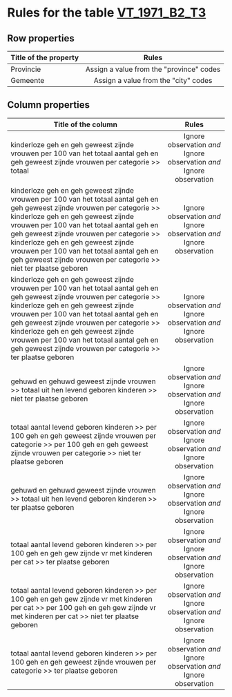 # Rules for the table [VT_1971_B2_T3](https://github.com/cgueret/DataDump/blob/master/xls-marked/VT_1971_B2_T3_marked.xls?raw=true)
## Row properties
| Title of the property | Rules |
| --------------------- |:-----:|
| Provincie | Assign a value from the "province" codes |
| Gemeente | Assign a value from the "city" codes |
## Column properties
| Title of the column | Rules |
| --------------------- |:-----:|
| kinderloze geh en geh geweest zijnde vrouwen per 100 van het totaal aantal geh en geh geweest zijnde vrouwen per categorie >> totaal | Ignore observation *and* Ignore observation *and* Ignore observation |
| kinderloze geh en geh geweest zijnde vrouwen per 100 van het totaal aantal geh en geh geweest zijnde vrouwen per categorie >> kinderloze geh en geh geweest zijnde vrouwen per 100 van het totaal aantal geh en geh geweest zijnde vrouwen per categorie >> kinderloze geh en geh geweest zijnde vrouwen per 100 van het totaal aantal geh en geh geweest zijnde vrouwen per categorie >> niet ter plaatse geboren | Ignore observation *and* Ignore observation *and* Ignore observation |
| kinderloze geh en geh geweest zijnde vrouwen per 100 van het totaal aantal geh en geh geweest zijnde vrouwen per categorie >> kinderloze geh en geh geweest zijnde vrouwen per 100 van het totaal aantal geh en geh geweest zijnde vrouwen per categorie >> kinderloze geh en geh geweest zijnde vrouwen per 100 van het totaal aantal geh en geh geweest zijnde vrouwen per categorie >> ter plaatse geboren | Ignore observation *and* Ignore observation *and* Ignore observation |
| gehuwd en gehuwd geweest zijnde vrouwen >> totaal uit hen levend geboren kinderen >> niet ter plaatse geboren | Ignore observation *and* Ignore observation *and* Ignore observation |
| totaal aantal levend geboren kinderen >> per 100 geh en geh geweest zijnde vrouwen per categorie >> per 100 geh en geh geweest zijnde vrouwen per categorie >> niet ter plaatse geboren | Ignore observation *and* Ignore observation *and* Ignore observation |
| gehuwd en gehuwd geweest zijnde vrouwen >> totaal uit hen levend geboren kinderen >> ter plaatse geboren | Ignore observation *and* Ignore observation *and* Ignore observation |
| totaal aantal levend geboren kinderen >> per 100 geh en geh gew zijnde vr met kinderen per cat >> ter plaatse geboren | Ignore observation *and* Ignore observation *and* Ignore observation |
| totaal aantal levend geboren kinderen >> per 100 geh en geh gew zijnde vr met kinderen per cat >> per 100 geh en geh gew zijnde vr met kinderen per cat >> niet ter plaatse geboren | Ignore observation *and* Ignore observation *and* Ignore observation |
| totaal aantal levend geboren kinderen >> per 100 geh en geh geweest zijnde vrouwen per categorie >> ter plaatse geboren | Ignore observation *and* Ignore observation *and* Ignore observation |
